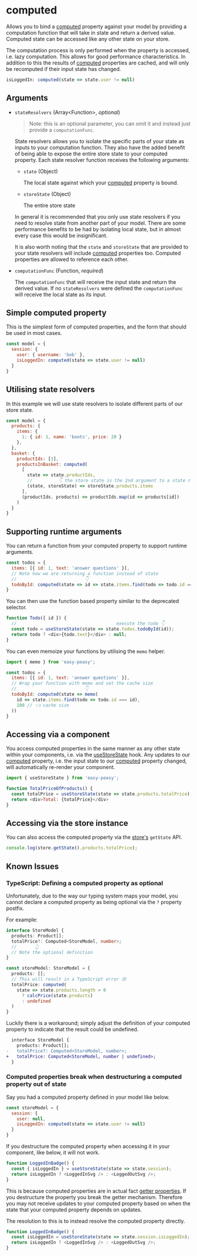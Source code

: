 # computed

Allows you to bind a [computed](/docs/api/computed.html) property against your model by providing a computation function that will take in state and return a derived value. Computed state can be accessed like any other state on your store.

The computation process is only performed when the property is accessed, i.e. lazy computation. This allows for good performance characteristics. In addition to this the results of [computed](/docs/api/computed.html) properties are cached, and will only be recomputed if their input state has changed.

```javascript
isLoggedIn: computed(state => state.user != null)
```

## Arguments

- `stateResolvers` (Array\<Function\>, *optional*)

  > Note: this is an optional parameter, you can omit it and instead just provide a `computationFunc`.

  State resolvers allows you to isolate the specific parts of your state as inputs to your computation function. They also have the added benefit of being able to expose the entire store state to your computed property. Each state resolver function receives the following arguments:

  - `state` (Object)

    The local state against which your [computed](/docs/api/computed.html) property is bound.

  - `storeState` (Object)

    The entire store state

  In general it is recommended that you only use state resolvers if you need to resolve state from another part of your model. There are some performance benefits to be had by isolating local state, but in almost every case this would be insignificant.

  It is also worth noting that the `state` and `storeState` that are provided to your state resolvers will include [computed](/docs/api/computed.html) properties too. Computed properties are allowed to reference each other.

- `computationFunc` (Function, *required*)

  The `computationFunc` that will receive the input state and return the derived value. If no `stateResolvers` were defined the `computationFunc` will receive the local state as its input.

## Simple computed property

This is the simplest form of computed properties, and the form that should be used in most cases.

```javascript
const model = {
  session: {
    user: { username: 'bob' },
    isLoggedIn: computed(state => state.user != null)
  }
}
```

## Utilising state resolvers

In this example we will use state resolvers to isolate different parts of our store state.

```javascript
const model = {
  products: {
    items: {
      1: { id: 1, name: 'boots', price: 20 }
    },
  },
  basket: {
    productIds: [1],
    productsInBasket: computed(
      [
        state => state.productIds,
        //          👇 the store state is the 2nd argument to a state resolver
        (state, storeState) => storeState.products.items
      ],
      (productIds, products) => productIds.map(id => products[id])
    )
  }
}
```

## Supporting runtime arguments

You can return a function from your computed property to support runtime arguments.

```javascript
const todos = {
  items: [{ id: 1, text: 'answer questions' }],
  // Note how we are returning a function instead of state
  //                          👇
  todoById: computed(state => id => state.items.find(todo => todo.id === id))
}
```

You can then use the function based property similar to the deprecated selector.

```javascript
function Todo({ id }) {
  //                                      execute the todo 👇
  const todo = useStoreState(state => state.todos.todoById(id));
  return todo ? <div>{todo.text}</div> : null;
}
```

You can even memoize your functions by utilising the `memo` helper.

```javascript
import { memo } from 'easy-peasy';

const todos = {
  items: [{ id: 1, text: 'answer questions' }],
  // Wrap your function with memo and set the cache size
  //                          👇
  todoById: computed(state => memo(
    id => state.items.find(todo => todo.id === id),
    100 // 👈 cache size
  ))
}
```

## Accessing via a component

You access computed properties in the same manner as any other state within your components, i.e. via the [useStoreState](/docs/api/use-store-state.html) hook. Any updates to our [computed](/docs/api/computed.html) property, i.e. the input state to our [computed](/docs/api/computed.html) property changed, will automatically re-render your component.

```javascript
import { useStoreState } from 'easy-peasy';

function TotalPriceOfProducts() {
  const totalPrice = useStoreState(state => state.products.totalPrice);
  return <div>Total: {totalPrice}</div>
}
```

## Accessing via the store instance

You can also access the computed property via the [store's](/docs/api/store.html) `getState` API.

```javascript
console.log(store.getState().products.totalPrice);
```

## Known Issues

### TypeScript: Defining a computed property as optional

Unfortunately, due to the way our typing system maps your model, you cannot declare a computed property as being optional via the `?` property postfix.

For example:

```typescript
interface StoreModel {
  products: Product[];
  totalPrice?: Computed<StoreModel, number>;
  //       👆
  // Note the optional definition
}

const storeModel: StoreModel = {
  products: [];
  // This will result in a TypeScript error 😢
  totalPrice: computed(
    state => state.products.length > 0
      ? calcPrice(state.products)
      : undefined
  )
}
```

Luckily there is a workaround; simply adjust the definition of your computed property to indicate that the result could be undefined.

```diff
  interface StoreModel {
    products: Product[];
-   totalPrice?: Computed<StoreModel, number>;
+   totalPrice: Computed<StoreModel, number | undefined>;
  }
```

### Computed properties break when destructuring a computed property out of state

Say you had a computed property defined in your model like below.

```javascript
const storeModel = {
  session: {
    user: null,
    isLoggedIn: computed(state => state.user != null)
  }
}
```

If you destructure the computed property when accessing it in your component, like below, it will not work.

```javascript
function LoggedInBadge() {
  const { isLoggedIn } = useStoreState(state => state.session);
  return isLoggedIn ? <LoggedInSvg /> : <LoggedOutSvg />;
}
```

This is because computed properties are in actual fact [getter properties](https://developer.mozilla.org/en-US/docs/Web/JavaScript/Reference/Functions/get). If you destructure the property you break the getter mechanism. Therefore you may not receive updates to your computed property based on when the state that your computed property depends on updates.

The resolution to this is to instead resolve the computed property directly.

```javascript
function LoggedInBadge() {
  const isLoggedIn = useStoreState(state => state.session.isLoggedIn);
  return isLoggedIn ? <LoggedInSvg /> : <LoggedOutSvg />;
}
```